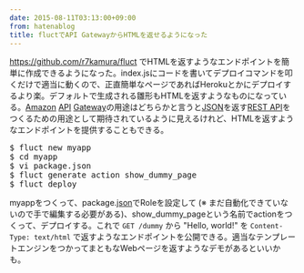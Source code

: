 ```yaml
---
date: 2015-08-11T03:13:00+09:00
from: hatenablog
title: fluctでAPI GatewayからHTMLを返せるようになった
---
```


<p><a href="https://github.com/r7kamura/fluct">https://github.com/r7kamura/fluct</a> でHTMLを返すようなエンドポイントを簡単に作成できるようになった。index.jsにコードを書いてデプロイコマンドを叩くだけで適当に動くので、正直簡単なページであればHerokuとかにデプロイするより楽。デフォルトで生成される雛形もHTMLを返すようなものになっている。<a class="keyword" href="http://d.hatena.ne.jp/keyword/Amazon">Amazon</a> <a class="keyword" href="http://d.hatena.ne.jp/keyword/API">API</a> <a class="keyword" href="http://d.hatena.ne.jp/keyword/Gateway">Gateway</a>の用途はどちらかと言うと<a class="keyword" href="http://d.hatena.ne.jp/keyword/JSON">JSON</a>を返す<a class="keyword" href="http://d.hatena.ne.jp/keyword/REST%20API">REST API</a>をつくるための用途として期待されているように見えるけれど、HTMLを返すようなエンドポイントを提供することもできる。</p>

<pre class="code" data-lang="" data-unlink>$ fluct new myapp
$ cd myapp
$ vi package.json
$ fluct generate action show_dummy_page
$ fluct deploy</pre>


<p>myappをつくって、package.<a class="keyword" href="http://d.hatena.ne.jp/keyword/json">json</a>でRoleを設定して (※ まだ自動化できていないので手で編集する必要がある)、show_dummy_pageという名前でactionをつくって、デプロイする。これで <code>GET /dummy</code> から "Hello, world!" を <code>Content-Type: text/html</code> で返すようなエンドポイントを公開できる。適当なテンプレートエンジンをつかってまともなWebページを返すようなデモがあるといいかも。</p>

